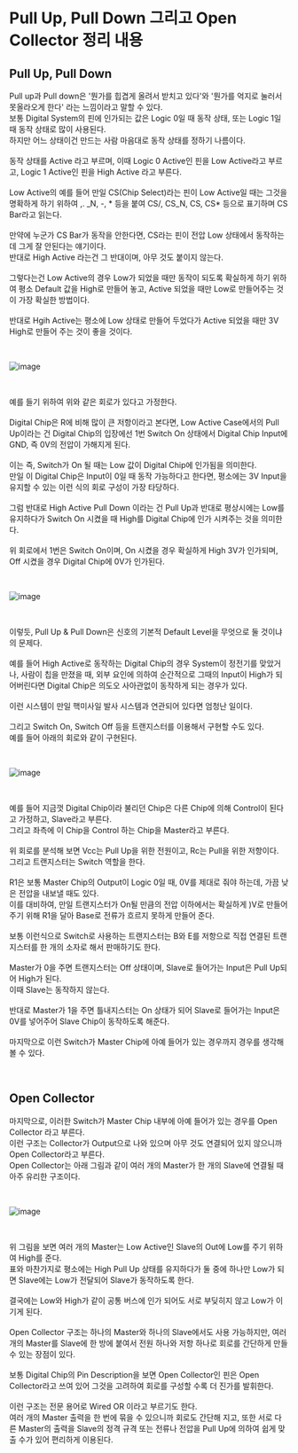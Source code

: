 # Pull Up, Pull Down 그리고 Open Collector 정리 내용

## Pull Up, Pull Down
Pull up과 Pull down은 '뭔가를 힙겹게 올려서 받치고 있다'와 '뭔가를 억지로 눌러서 못올라오게 한다' 라는 느낌이라고 말할 수 있다.
<br>
보통 Digital System의 핀에 인가되는 값은 Logic 0일 때 동작 상태, 또는 Logic 1일 때 동작 상태로 많이 사용된다.
<br>
하지만 어느 상태이건 만드는 사람 마음대로 동작 상태를 정하기 나름이다.
<br>
<br>
동작 상태를 Active 라고 부르며, 이때 Logic 0 Active인 핀을 Low Active라고 부르고, Logic 1 Active인 핀을 High Active 라고 부른다.
<br>
<br>
Low Active의 예를 들어 만일 CS(Chip Select)라는 핀이 Low Active일 때는 그것을 명확하게 하기 위하여 ,. _N, -, * 등을 붙여 CS/, CS_N, CS, CS* 등으로 표기하며 CS Bar라고 읽는다.
<br>
<br>
만약에 누군가 CS Bar가 동작을 안한다면, CS라는 핀이 전압 Low 상태에서 동작하는데 그게 잘 안된다는 얘기이다.
<br>
반대로 High Active 라는건 그 반대이며, 아무 것도 붙이지 않는다.
<br>
<br>
그렇다는건 Low Active의 경우 Low가 되었을 때만 동작이 되도록 확실하게 하기 위하여 평소 Default 값을 High로 만들어 놓고, Active 되었을 때만 Low로 만들어주는 것이 가장 확실한 방법이다.
<br>
<br>
반대로 Hgih Active는 평소에 Low 상태로 만들어 두었다가 Active 되었을 때만 3V High로 만들어 주는 것이 좋을 것이다.

<br>

![image](https://github.com/JeHeeYu/Book-Reviews/assets/87363461/a4348a42-5300-4b8b-aa60-b83e02109f46)

<br>

예를 들기 위하여 위와 같은 회로가 있다고 가정한다.
<br>
<br>
Digital Chip은 R에 비해 많이 큰 저항이라고 본다면, Low Active Case에서의 Pull Up이라는 건 Digital Chip의 입장에선 1번 Switch On 상태에서 Digital Chip Input에 GND, 즉 0V의 전압이 가해지게 된다.
<br>
<br>
이는 즉, Switch가 On 될 때는 Low 값이 Digital Chip에 인가됨을 의미한다.
<br>
만일 이 Digital Chip은 Input이 0일 때 동작 가능하다고 한다면, 평소에는 3V Input을 유지할 수 있는 이런 식의 회로 구성이 가장 타당하다.
<br>
<br>
그럼 반대로 High Active Pull Down 이라는 건 Pull Up과 반대로 평상시에는 Low를 유지하다가 Switch On 시켰을 때 High를 Digital Chip에 인가 시켜주는 것을 의미한다.
<br>
<br>
위 회로에서 1번은 Switch On이며, On 시켰을 경우 확실하게 High 3V가 인가되며, Off 시켰을 경우 Digital Chip에 0V가 인가된다.

<br>

![image](https://github.com/JeHeeYu/Book-Reviews/assets/87363461/c171820e-9904-4b29-adb6-1ee6aedffca2)

<br>

이렇듯, Pull Up & Pull Down은 신호의 기본적 Default Level을 무엇으로 둘 것이냐의 문제다.
<br>
<br>
예를 들어 High Active로 동작하는 Digital Chip의 경우 System이 정전기를 맞았거나, 사람이 칩을 만졌을 때, 외부 요인에 의하여 순간적으로 그때의 Input이 High가 되어버린다면 Digital Chip은 의도오 사아관없이 동작하게 되는 경우가 있다.
<br>
<br>
이런 시스템이 만일 핵미사일 발사 시스템과 연관되어 있다면 엄청난 일이다.
<br>
<br>
그리고 Switch On, Switch Off 등을 트랜지스터를 이용해서 구현할 수도 있다.
<br>
예를 들어 아래의 회로와 같이 구현된다.

<br>

![image](https://github.com/JeHeeYu/Book-Reviews/assets/87363461/93a2765c-b700-41c6-85fa-c98f3bd5e14c)

<br>

예를 들어 지금껏 Digital Chip이라 불리던 Chip은 다른 Chip에 의해 Control이 된다고 가정하고, Slave라고 부른다.
<br>
그리고 좌측에 이 Chip을 Control 하는 Chip을 Master라고 부른다.
<br>
<br>
위 회로를 분석해 보면 Vcc는 Pull Up을 위한 전원이고, Rc는 Pull을 위한 저항이다.
<br>
그리고 트랜지스터는 Switch 역할을 한다.
<br>
<br>
R1은 보통 Master Chip의 Output이 Logic 0일 때, 0V를 제대로 줘야 하는데, 가끔 낮은 전압을 내보낼 때도 있다.
<br>
이를 대비하여, 만일 트랜지스터가 On될 만큼의 전압 이하에서는 확실하게 )V로 만들어 주기 위해 R1을 달아 Base로 전류가 흐르지 못하게 만들어 준다.
<br>
<br>
보통 이런식으로 Switch로 사용하는 트랜지스터는 B와 E를 저항으로 직접 연결된 트랜지스터를 한 개의 소자로 해서 판매하기도 한다.
<br>
<br>
Master가 0을 주면 트랜지스터는 Off 상태이며, Slave로 들어가는 Input은 Pull Up되어 High가 된다.
<br>
이때 Slave는 동작하지 않는다.
<br>
<br>
반대로 Master가 1을 주면 틀내지스터는 On 상태가 되어 Slave로 들어가는 Input은 0V를 넣어주어 Slave Chip이 동작하도록 해준다.
<br>
<br>
마지막으로 이런 Switch가 Master Chip에 아예 들어가 있는 경우까지 경우를 생각해 볼 수 있다.

<br>


## Open Collector
마지막으로, 이러한 Switch가 Master Chip 내부에 아예 들어가 있는 경우를 Open Collector 라고 부른다.
<br>
이런 구조는 Collector가 Output으로 나와 있으며 아무 것도 연결되어 있지 않으니까 Open Collector라고 부른다.
<br>
Open Collector는 아래 그림과 같이 여러 개의 Master가 한 개의 Slave에 연결될 때 아주 유리한 구조이다.

<br>

![image](https://github.com/JeHeeYu/Book-Reviews/assets/87363461/9732acdf-3d8a-4e80-b5db-ffe16e2d2feb)

<br>

위 그림을 보면 여러 개의 Master는 Low Active인 Slave의 Out에 Low를 주기 위하여 High를 준다.
<br>
표와 마찬가지로 평소에는 High Pull Up 상태를 유지하다가 둘 중에 하나만 Low가 되면 Slave에는 Low가 전달되어 Slave가 동작하도록 한다.
<br>
<br>
결국에는 Low와 High가 같이 공통 버스에 인가 되어도 서로 부딪히지 않고 Low가 이기게 된다.
<br>
<br>
Open Collector 구조는 하나의 Master와 하나의 Slave에서도 사용 가능하지만, 여러 개의 Master를 Slave에 한 방에 붙여서 전원 하나와 저항 하나로 회로를 간단하게 만들 수 있는 장점이 있다.
<br>
<br>
보통 Digital Chip의 Pin Description을 보면 Open Collector인 핀은 Open Collector라고 쓰여 있어 그것을 고려하여 회로를 구성할 수록 더 진가를 발휘한다.
<br>
<br>
이런 구조는 전문 용어로 Wired OR 이라고 부르기도 한다.
<br>
여러 개의 Master 출력을 한 번에 묶을 수 있으니까 회로도 간단해 지고, 또한 서로 다른 Master의 출력을 Slave의 정격 규격 또는 전류나 전압을 Pull Up에 의하여 쉽게 맞출 수가 있어 편리하게 이용된다.
